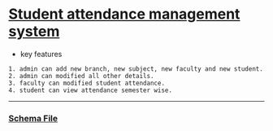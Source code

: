 # [Student attendance management system](https://github.com/Dharmesh-Poriya07/DotNetCoreMVCProject_CE019_CE110)

- key features
```
1. admin can add new branch, new subject, new faculty and new student.
2. admin can modified all other details.
3. faculty can modified student attendance.
4. student can view attendance semester wise.
```

---

### [Schema File](https://github.com/Dharmesh-Poriya07/DotNetCoreMVCProject_CE019_CE110/blob/main/DataBase.dacpac)
